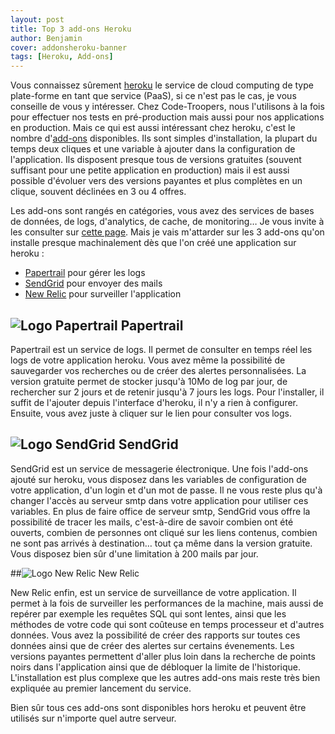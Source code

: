 ```yaml
---
layout: post
title: Top 3 add-ons Heroku
author: Benjamin
cover: addonsheroku-banner
tags: [Heroku, Add-ons]
---
```


Vous connaissez sûrement [heroku](https://www.heroku.com/) le service de cloud computing de type plate-forme en tant que service (PaaS), si ce n'est pas le cas, je vous conseille de vous y intéresser. Chez Code-Troopers, nous l'utilisons à la fois pour effectuer nos tests en pré-production mais aussi pour nos applications en production. Mais ce qui est aussi intéressant chez heroku, c'est le nombre d'[add-ons](https://addons.heroku.com/) disponibles. Ils sont simples d'installation, la plupart du temps deux cliques et une variable à ajouter dans la configuration de l'application. Ils disposent presque tous de versions gratuites (souvent suffisant pour une petite application en production) mais il est aussi possible d'évoluer vers des versions payantes et plus complètes en un clique, souvent déclinées en 3 ou 4 offres.

Les add-ons sont rangés en catégories, vous avez des services de bases de données, de logs, d'analytics, de cache, de monitoring… Je vous invite à les consulter sur [cette page](https://addons.heroku.com/). Mais je vais m'attarder sur les 3 add-ons qu'on installe presque machinalement dès que l'on créé une application sur heroku :

* [Papertrail](https://addons.heroku.com/papertrail) pour gérer les logs
* [SendGrid](https://addons.heroku.com/sendgrid) pour envoyer des mails
* [New Relic](https://addons.heroku.com/newrelic) pour surveiller l'application


## ![Logo Papertrail](../../../images/postAddonsHeroku/papertrail.png) Papertrail

Papertrail est un service de logs. Il permet de consulter en temps réel les logs de votre application heroku. Vous avez même la possibilité de sauvegarder vos recherches ou de créer des alertes personnalisées. La version gratuite permet de stocker jusqu'à 10Mo de log par jour, de rechercher sur 2 jours et de retenir jusqu'à 7 jours les logs. Pour l'installer, il suffit de l'ajouter depuis l'interface d'heroku, il n'y a rien à configurer. Ensuite, vous avez juste à cliquer sur le lien pour consulter vos logs.

## ![Logo SendGrid](../../../images/postAddonsHeroku/sendgrid.png) SendGrid



SendGrid est un service de messagerie électronique. Une fois l'add-ons ajouté sur heroku, vous disposez dans les variables de configuration de votre application, d'un login et d'un mot de passe. Il ne vous reste plus qu'à changer l'accès au serveur smtp dans votre application pour utiliser ces variables. En plus de faire office de serveur smtp, SendGrid vous offre la possibilité de tracer les mails, c'est-à-dire de savoir combien ont été ouverts, combien de personnes ont cliqué sur les liens contenus, combien ne sont pas arrivés à destination… tout ça même dans la version gratuite. Vous disposez bien sûr d'une limitation à 200 mails par jour.

##![Logo New Relic](../../../images/postAddonsHeroku/newrelic.png) New Relic



New Relic enfin, est un service de surveillance de votre application. Il permet à la fois de surveiller les performances de la machine, mais aussi de repérer par exemple les requêtes SQL qui sont lentes, ainsi que les méthodes de votre code qui sont coûteuse en temps processeur et d'autres données. Vous avez la possibilité de créer des rapports sur toutes ces données ainsi que de créer des alertes sur certains évenements. Les versions payantes permettent d'aller plus loin dans la recherche de points noirs dans l'application ainsi que de débloquer la limite de l'historique. L'installation est plus complexe que les autres add-ons mais reste très bien expliquée au premier lancement du service.


Bien sûr tous ces add-ons sont disponibles hors heroku et peuvent être utilisés sur n'importe quel autre serveur.
